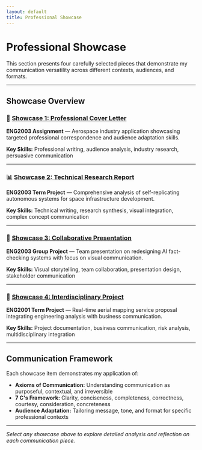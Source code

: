 ```yaml
---
layout: default
title: Professional Showcase
---
```


# Professional Showcase

This section presents four carefully selected pieces that demonstrate my communication versatility across different contexts, audiences, and formats.

---

## Showcase Overview

### 📝 [Showcase 1: Professional Cover Letter](1-eng2003.html)
**ENG2003 Assignment** — Aerospace industry application showcasing targeted professional correspondence and audience adaptation skills.

**Key Skills:** Professional writing, audience analysis, industry research, persuasive communication

---

### 📊 [Showcase 2: Technical Research Report](2-eng2003.html)
**ENG2003 Term Project** — Comprehensive analysis of self-replicating autonomous systems for space infrastructure development.

**Key Skills:** Technical writing, research synthesis, visual integration, complex concept communication

---

### 🎤 [Showcase 3: Collaborative Presentation](3-eng2003.html)
**ENG2003 Group Project** — Team presentation on redesigning AI fact-checking systems with focus on visual communication.

**Key Skills:** Visual storytelling, team collaboration, presentation design, stakeholder communication

---

### 🚁 [Showcase 4: Interdisciplinary Project](4-other-2024-25.html)
**ENG2001 Term Project** — Real-time aerial mapping service proposal integrating engineering analysis with business communication.

**Key Skills:** Project documentation, business communication, risk analysis, multidisciplinary integration

---

## Communication Framework

Each showcase item demonstrates my application of:

- **Axioms of Communication:** Understanding communication as purposeful, contextual, and irreversible
- **7 C's Framework:** Clarity, conciseness, completeness, correctness, courtesy, consideration, concreteness
- **Audience Adaptation:** Tailoring message, tone, and format for specific professional contexts

---

*Select any showcase above to explore detailed analysis and reflection on each communication piece.*
